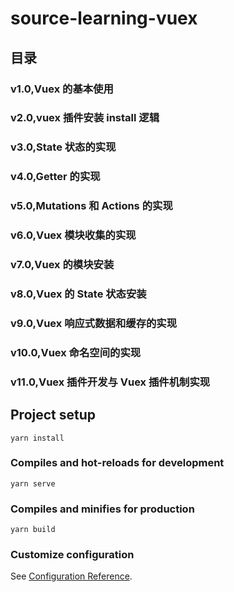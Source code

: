 # source-learning-vuex

## 目录
### v1.0,Vuex 的基本使用
### v2.0,vuex 插件安装 install 逻辑
### v3.0,State 状态的实现
### v4.0,Getter 的实现
### v5.0,Mutations 和 Actions 的实现
### v6.0,Vuex 模块收集的实现
### v7.0,Vuex 的模块安装
### v8.0,Vuex 的 State 状态安装
### v9.0,Vuex 响应式数据和缓存的实现
### v10.0,Vuex 命名空间的实现
### v11.0,Vuex 插件开发与 Vuex 插件机制实现
## Project setup
```
yarn install
```

### Compiles and hot-reloads for development
```
yarn serve
```

### Compiles and minifies for production
```
yarn build
```

### Customize configuration
See [Configuration Reference](https://cli.vuejs.org/config/).
